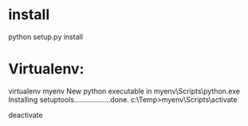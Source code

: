 # install
python setup.py install

# Virtualenv:
virtualenv myenv
New python executable in myenv\Scripts\python.exe
Installing setuptools..................done.
c:\Temp>myenv\Scripts\activate


deactivate